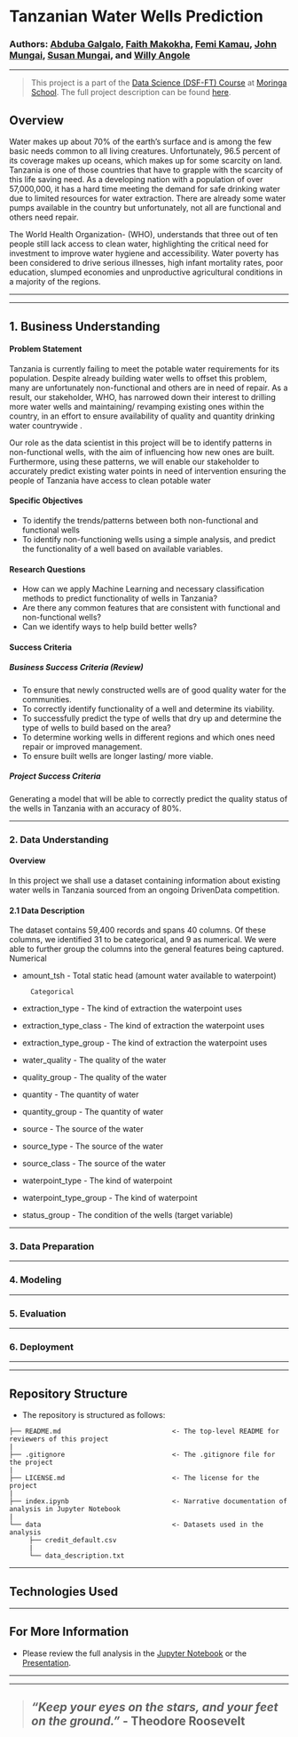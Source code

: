 # **Tanzanian Water Wells Prediction** 
### Authors: [Abduba Galgalo](https://github.com/Abduba011), [Faith Makokha](https://github.com/faithmaks), [Femi Kamau](https://github.com/ctrl-Karugu), [John Mungai](https://github.com/Johnspes), [Susan Mungai](https://github.com/SueMungai), and [Willy Angole](https://github.com/Willy-Angole)

---

> This project is a part of the [Data Science (DSF-FT) Course](https://moringaschool.com/courses/data-science-course/) at [Moringa School](https://moringaschool.com/). The full project description can be found [here](https://github.com/learn-co-curriculum/dsc-phase-3-project-v2-3).


## Overview
Water makes up about 70% of the earth’s surface and is among the few basic needs common to all living creatures. Unfortunately, 96.5 percent of its coverage makes up oceans, which makes up for some scarcity on land.
Tanzania is one of those countries that have to grapple with the scarcity  of this life saving need. As a  developing nation with a population of over 57,000,000,  it has a hard time meeting the demand for safe drinking water due to limited resources for water extraction. There are already some water pumps available in the country but unfortunately, not all are functional and others need repair.  

The World Health Organization- (WHO), understands that three out of ten people still lack access to clean water, highlighting the critical need for investment to improve water hygiene and accessibility. Water poverty has been considered to drive serious illnesses, high infant mortality rates, poor education, slumped economies and unproductive agricultural conditions in a majority of the regions.


---
---

## 1. Business Understanding
#### Problem Statement
Tanzania is currently failing to meet the potable water requirements for its population.  Despite already building water wells to offset this problem, many are unfortunately non-functional and others are in need of repair. 
As a result,  our stakeholder, WHO, has narrowed down their interest to drilling more water wells and maintaining/ revamping  existing ones within the country, in an effort to ensure availability of quality and quantity drinking water countrywide . 

Our role as the data scientist in this project will be to identify patterns in non-functional wells, with the aim of influencing how new ones are built. Furthermore, using these patterns, we will enable our stakeholder to accurately predict existing water points in need of intervention ensuring the people of Tanzania have access to clean potable water

#### Specific Objectives
* To identify the trends/patterns between both non-functional and functional wells 
* To identify non-functioning wells using a simple analysis, and predict the functionality of a well based on available variables.

#### Research Questions
* How can we apply  Machine Learning and necessary classification methods to predict  functionality  of  wells in Tanzania?
* Are there any common features that are consistent with  functional and non-functional wells?
* Can we identify ways to help build better wells?

#### Success Criteria

##### Business Success Criteria (Review)
 * To ensure that newly constructed wells are of good quality water for the communities.
 * To  correctly identify functionality of a well and determine its viability.
 * To successfully predict the type of wells that dry up and determine the type of wells to build based on the area?
 * To determine working wells in different regions and which ones need repair or improved management.
 * To ensure built wells are  longer lasting/ more viable.

##### Project Success Criteria
Generating a model that will be able to correctly predict the quality status of the wells in Tanzania with an accuracy of 80%.




---
### 2. Data Understanding
#### Overview
In this project we shall use a  dataset containing information about existing water wells in Tanzania  sourced from an ongoing  DrivenData competition.


####  2.1 Data Description
The dataset contains 59,400 records and spans 40 columns. Of these columns, we identified 31 to be categorical, and 9 as numerical.  We were able to further group the columns into the general features being captured.
          Numerical
* amount_tsh - Total static head (amount water available to waterpoint)

		Categorical
* extraction_type - The kind of extraction the waterpoint uses
* extraction_type_class - The kind of extraction the waterpoint uses
* extraction_type_group  - The kind of extraction the waterpoint uses
* water_quality -  The quality of the water
* quality_group -   The quality of the water
* quantity - The quantity of water
* quantity_group - The quantity of water
* source - The source of the water
* source_type - The source of the water
* source_class - The source of the water
* waterpoint_type - The kind of waterpoint
* waterpoint_type_group - The kind of waterpoint
* status_group - The condition of the wells (target variable)



---
### 3. Data Preparation

---

### 4. Modeling

---

### 5. Evaluation 

---

### 6. Deployment

---
---

## Repository Structure

* The repository is structured as follows:

```
├── README.md                            <- The top-level README for reviewers of this project
|
├── .gitignore                           <- The .gitignore file for the project
|
├── LICENSE.md                           <- The license for the project
|
├── index.ipynb                          <- Narrative documentation of analysis in Jupyter Notebook
|
└── data                                 <- Datasets used in the analysis
     ├── credit_default.csv
     |          
     └── data_description.txt            
```

---

## Technologies Used

---
## For More Information

* Please review the full analysis in the [Jupyter Notebook](./index.ipynb) or the [Presentation](/presentation.pdf).


---
---

>## *“Keep your eyes on the stars, and your feet on the ground.”* - Theodore Roosevelt
